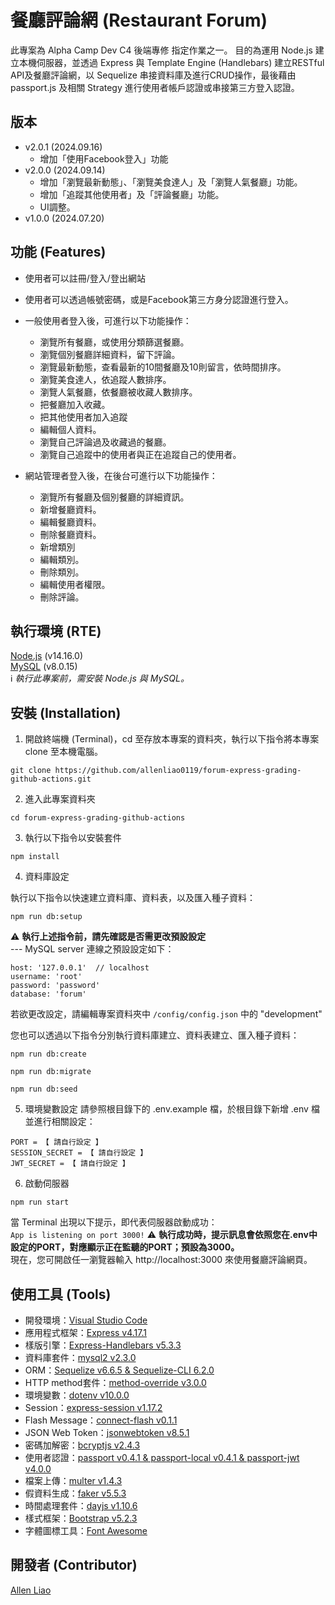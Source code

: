 # 餐廳評論網 (Restaurant Forum)
此專案為 Alpha Camp Dev C4 後端專修 指定作業之一。
目的為運用 Node.js 建立本機伺服器，並透過 Express 與 Template Engine (Handlebars) 建立RESTful API及餐廳評論網，以 Sequelize 串接資料庫及進行CRUD操作，最後藉由 passport.js 及相關 Strategy 進行使用者帳戶認證或串接第三方登入認證。


## 版本
- v2.0.1 (2024.09.16)
  - 增加「使用Facebook登入」功能
- v2.0.0 (2024.09.14)
  - 增加「瀏覽最新動態」、「瀏覽美食達人」及「瀏覽人氣餐廳」功能。
  - 增加「追蹤其他使用者」及「評論餐廳」功能。
  - UI調整。
- v1.0.0 (2024.07.20)


## 功能 (Features)
- 使用者可以註冊/登入/登出網站
- 使用者可以透過帳號密碼，或是Facebook第三方身分認證進行登入。
- 一般使用者登入後，可進行以下功能操作：
  - 瀏覽所有餐廳，或使用分類篩選餐廳。
  - 瀏覽個別餐廳詳細資料，留下評論。
  - 瀏覽最新動態，查看最新的10間餐廳及10則留言，依時間排序。
  - 瀏覽美食達人，依追蹤人數排序。
  - 瀏覽人氣餐廳，依餐廳被收藏人數排序。
  - 把餐廳加入收藏。
  - 把其他使用者加入追蹤
  - 編輯個人資料。
  - 瀏覽自己評論過及收藏過的餐廳。
  - 瀏覽自己追蹤中的使用者與正在追蹤自己的使用者。

- 網站管理者登入後，在後台可進行以下功能操作：
  - 瀏覽所有餐廳及個別餐廳的詳細資訊。
  - 新增餐廳資料。
  - 編輯餐廳資料。
  - 刪除餐廳資料。
  - 新增類別
  - 編輯類別。
  - 刪除類別。
  - 編輯使用者權限。
  - 刪除評論。


## 執行環境 (RTE)
[Node.js](https://nodejs.org/) (v14.16.0)  
[MySQL](https://dev.mysql.com/downloads/mysql/) (v8.0.15)  
ℹ️ *執行此專案前，需安裝 Node.js 與 MySQL。*


## 安裝 (Installation)
1. 開啟終端機 (Terminal)，cd 至存放本專案的資料夾，執行以下指令將本專案 clone 至本機電腦。

```
git clone https://github.com/allenliao0119/forum-express-grading-github-actions.git
```

2. 進入此專案資料夾

```
cd forum-express-grading-github-actions
```

3. 執行以下指令以安裝套件

```
npm install
```

4. 資料庫設定  

執行以下指令以快速建立資料庫、資料表，以及匯入種子資料：

```
npm run db:setup
```
⚠️ **執行上述指令前，請先確認是否需更改預設設定**  
--- MySQL server 連線之預設設定如下：
```
host: '127.0.0.1'  // localhost
username: 'root'
password: 'password'
database: 'forum'
```
若欲更改設定，請編輯專案資料夾中 `/config/config.json` 中的 "development"  
  
您也可以透過以下指令分別執行資料庫建立、資料表建立、匯入種子資料：
```
npm run db:create
```
```
npm run db:migrate
```
```
npm run db:seed
```

5. 環境變數設定
請參照根目錄下的 .env.example 檔，於根目錄下新增 .env 檔並進行相關設定：
```
PORT = 【 請自行設定 】
SESSION_SECRET = 【 請自行設定 】
JWT_SECRET = 【 請自行設定 】

```

6. 啟動伺服器

```
npm run start
```

當 Terminal 出現以下提示，即代表伺服器啟動成功：  
`App is listening on port 3000!`
⚠️ **執行成功時，提示訊息會依照您在.env中設定的PORT，對應顯示正在監聽的PORT；預設為3000。**   
現在，您可開啟任一瀏覽器輸入 http://localhost:3000 來使用餐廳評論網頁。


## 使用工具 (Tools)
- 開發環境：[Visual Studio Code](https://visualstudio.microsoft.com/zh-hant/)
- 應用程式框架：[Express v4.17.1](https://www.npmjs.com/package/express)
- 樣版引擎：[Express-Handlebars v5.3.3](https://www.npmjs.com/package/express-handlebars)
- 資料庫套件：[mysql2 v2.3.0](https://www.npmjs.com/package/mysql2)
- ORM：[Sequelize v6.6.5 & Sequelize-CLI 6.2.0](https://sequelize.org/)
- HTTP method套件：[method-override v3.0.0](https://www.npmjs.com/package/method-override)
- 環境變數：[dotenv v10.0.0](https://www.npmjs.com/package/dotenv)
- Session：[express-session v1.17.2](https://www.npmjs.com/package/express-session)
- Flash Message：[connect-flash v0.1.1](https://www.npmjs.com/package/connect-flash?activeTab=readme)
- JSON Web Token：[jsonwebtoken v8.5.1](https://www.npmjs.com/package/jsonwebtoken)
- 密碼加解密：[bcryptjs v2.4.3](https://www.npmjs.com/package/bcrypt)
- 使用者認證：[passport v0.4.1 & passport-local v0.4.1 & passport-jwt v4.0.0](https://www.passportjs.org/)
- 檔案上傳：[multer v1.4.3](https://www.npmjs.com/package/multer)
- 假資料生成：[faker v5.5.3](https://www.npmjs.com/package/faker)
- 時間處理套件：[dayjs v1.10.6](https://day.js.org/)
- 樣式框架：[Bootstrap v5.2.3](https://getbootstrap.com/docs/5.2/getting-started/introduction/)
- 字體圖標工具：[Font Awesome](https://fontawesome.com/)


## 開發者 (Contributor)
[Allen Liao](https://github.com/allenliao0119)